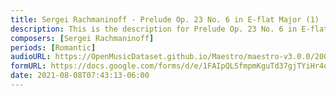 ```yaml
---
title: Sergei Rachmaninoff - Prelude Op. 23 No. 6 in E-flat Major (1)
description: This is the description for Prelude Op. 23 No. 6 in E-flat Major by Sergei Rachmaninoff
composers: [Sergei Rachmaninoff]
periods: [Romantic]
audioURL: https://OpenMusicDataset.github.io/Maestro/maestro-v3.0.0/2008/MIDI-Unprocessed_12_R3_2008_01-04_ORIG_MID--AUDIO_12_R3_2008_wav--3.midi
formURL: https://docs.google.com/forms/d/e/1FAIpQLSfmpmKguTd37gjTYiHr4oELl7X4mhp2SpkJMOLHZgNWtdwdFA/viewform
date: 2021-08-08T07:43:13-06:00
---
```

